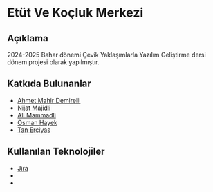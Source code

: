 # Etüt Ve Koçluk Merkezi

## Açıklama
2024-2025 Bahar dönemi Çevik Yaklaşımlarla Yazılım Geliştirme dersi dönem projesi olarak yapılmıştır.

## Katkıda Bulunanlar
- [Ahmet Mahir Demirelli](https://github.com/Ahmet-MahirDEMIRELLI)
- [Nijat Majidli](https://google.com)
- [Ali Mammadli](https://google.com)
- [Osman Hayek](https://google.com)
- [Tan Erciyas](https://github.com/Ghurstird)

## Kullanılan Teknolojiler
- [Jira](https://google.com)
- 
- 

